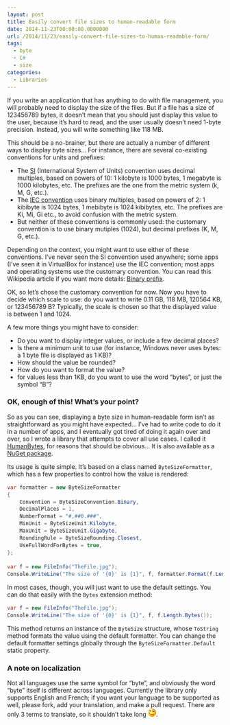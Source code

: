 ```yaml
---
layout: post
title: Easily convert file sizes to human-readable form
date: 2014-11-23T00:00:00.0000000
url: /2014/11/23/easily-convert-file-sizes-to-human-readable-form/
tags:
  - byte
  - C#
  - size
categories:
  - Libraries
---
```



If you write an application that has anything to do with file management, you will probably need to display the size of the files. But if a file has a size of 123456789 bytes, it doesn’t mean that you should just display this value to the user, because it’s hard to read, and the user usually doesn’t need 1-byte precision. Instead, you will write something like 118 MB.

This should be a no-brainer, but there are actually a number of different ways to display byte sizes… For instance, there are several co-existing conventions for units and prefixes:

- The [SI](http://en.wikipedia.org/wiki/International_System_of_Units) (International System of Units) convention uses decimal multiples, based on powers of 10: 1 kilobyte is 1000 bytes, 1 megabyte is 1000 kilobytes, etc. The prefixes are the one from the metric system (k, M, G, etc.).
- The [IEC convention](http://en.wikipedia.org/wiki/Binary_prefix#IEC_prefixes) uses binary multiples, based on powers of 2: 1 kibibyte is 1024 bytes, 1 mebibyte is 1024 kibibytes, etc. The prefixes are Ki, Mi, Gi etc., to avoid confusion with the metric system.
- But neither of these conventions is commonly used: the customary convention is to use binary mutiples (1024), but decimal prefixes (K, M, G, etc.).


Depending on the context, you might want to use either of these conventions. I’ve never seen the SI convention used anywhere; some apps (I’ve seen it in VirtualBox for instance) use the IEC convention; most apps and operating systems use the customary convention. You can read this Wikipedia article if you want more details: [Binary prefix](http://en.wikipedia.org/wiki/Binary_prefix).

OK, so let’s chose the customary convention for now. Now you have to decide which scale to use: do you want to write 0.11 GB, 118 MB, 120564 KB, or 123456789 B? Typically, the scale is chosen so that the displayed value is between 1 and 1024.

A few more things you might have to consider:

- Do you want to display integer values, or include a few decimal places?
- Is there a minimum unit to use (for instance, Windows never uses bytes: a 1 byte file is displayed as 1 KB)?
- How should the value be rounded?
- How do you want to format the value?
- for values less than 1KB, do you want to use the word “bytes”, or just the symbol “B”?


### OK, enough of this! What’s your point?

So as you can see, displaying a byte size in human-readable form isn’t as straightforward as you might have expected… I’ve had to write code to do it in a number of apps, and I eventually got tired of doing it again over and over, so I wrote a library that attempts to cover all use cases. I called it [HumanBytes](https://github.com/thomaslevesque/HumanBytes), for reasons that should be obvious… It is also available as a [NuGet package](https://www.nuget.org/packages/HumanBytes).

Its usage is quite simple. It’s based on a class named `ByteSizeFormatter`, which has a few properties to control how the value is rendered:

```csharp
var formatter = new ByteSizeFormatter
{
    Convention = ByteSizeConvention.Binary,
    DecimalPlaces = 1,
    NumberFormat = "#,##0.###",
    MinUnit = ByteSizeUnit.Kilobyte,
    MaxUnit = ByteSizeUnit.Gigabyte,
    RoundingRule = ByteSizeRounding.Closest,
    UseFullWordForBytes = true,
};

var f = new FileInfo("TheFile.jpg");
Console.WriteLine("The size of '{0}' is {1}", f, formatter.Format(f.Length));
```

In most cases, though, you will just want to use the default settings. You can do that easily with the `Bytes` extension method:

```csharp
var f = new FileInfo("TheFile.jpg");
Console.WriteLine("The size of '{0}' is {1}", f, f.Length.Bytes());
```

This method returns an instance of the `ByteSize` structure, whose `ToString` method formats the value using the default formatter. You can change the default formatter settings globally through the `ByteSizeFormatter.Default` static property.

### A note on localization

Not all languages use the same symbol for “byte”, and obviously the word “byte” itself is different across languages. Currently the library only supports English and French; if you want your language to be supported as well, please fork, add your translation, and make a pull request. There are only 3 terms to translate, so it shouldn’t take long ![Winking smile](wlEmoticon-winkingsmile.png).

